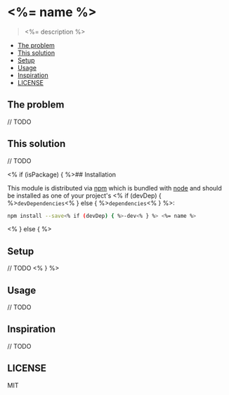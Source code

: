 # <%= name %>

> <%= description %>

<!-- START doctoc generated TOC please keep comment here to allow auto update -->
<!-- DON'T EDIT THIS SECTION, INSTEAD RE-RUN doctoc TO UPDATE -->

- [The problem](#the-problem)
- [This solution](#this-solution)
- [Setup](#setup)
- [Usage](#usage)
- [Inspiration](#inspiration)
- [LICENSE](#license)

<!-- END doctoc generated TOC please keep comment here to allow auto update -->

## The problem

// TODO

## This solution

// TODO

<% if (isPackage) { %>## Installation

This module is distributed via [npm](https://www.npmjs.com) which is bundled with
[node](https://nodejs.org/en/) and should be installed as one of your project's <% if (devDep) {
%>`devDependencies`<% } else { %>`dependencies`<% } %>:

```sh
npm install --save<% if (devDep) { %>-dev<% } %> <%= name %>
```

<% } else { %>

## Setup

// TODO <% } %>

## Usage

// TODO

## Inspiration

// TODO

## LICENSE

MIT

